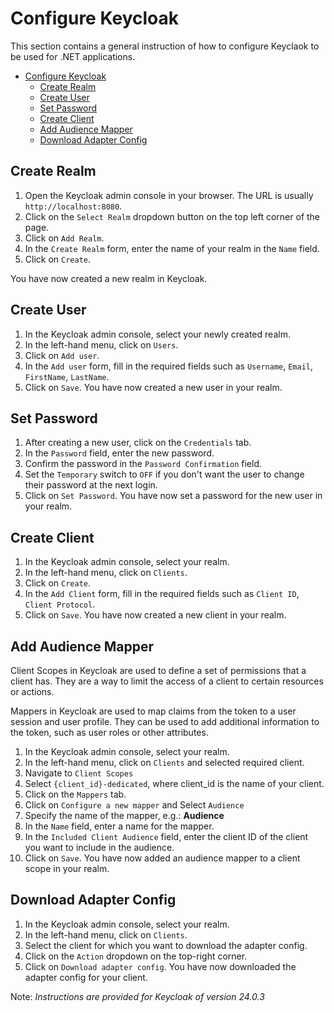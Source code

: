 # Configure Keycloak

This section contains a general instruction of how to configure Keyclaok to be used for .NET applications.

- [Configure Keycloak](#configure-keycloak)
  - [Create Realm](#create-realm)
  - [Create User](#create-user)
  - [Set Password](#set-password)
  - [Create Client](#create-client)
  - [Add Audience Mapper](#add-audience-mapper)
  - [Download Adapter Config](#download-adapter-config)

## Create Realm

1. Open the Keycloak admin console in your browser. The URL is usually `http://localhost:8080`.
2. Click on the `Select Realm` dropdown button on the top left corner of the page.
3. Click on `Add Realm`.
4. In the `Create Realm` form, enter the name of your realm in the `Name` field.
5. Click on `Create`.

You have now created a new realm in Keycloak.

## Create User

1. In the Keycloak admin console, select your newly created realm.
2. In the left-hand menu, click on `Users`.
3. Click on `Add user`.
4. In the `Add user` form, fill in the required fields such as `Username`, `Email`, `FirstName`, `LastName`.
5. Click on `Save`.
You have now created a new user in your realm.

## Set Password

1. After creating a new user, click on the `Credentials` tab.
2. In the `Password` field, enter the new password.
3. Confirm the password in the `Password Confirmation` field.
4. Set the `Temporary` switch to `OFF` if you don't want the user to change their password at the next login.
5. Click on `Set Password`.
You have now set a password for the new user in your realm.

## Create Client

1. In the Keycloak admin console, select your realm.
2. In the left-hand menu, click on `Clients`.
3. Click on `Create`.
4. In the `Add Client` form, fill in the required fields such as `Client ID`, `Client Protocol`.
5. Click on `Save`.
You have now created a new client in your realm.

## Add Audience Mapper

Client Scopes in Keycloak are used to define a set of permissions that a client has. They are a way to limit the access of a client to certain resources or actions.

Mappers in Keycloak are used to map claims from the token to a user session and user profile. They can be used to add additional information to the token, such as user roles or other attributes.

1. In the Keycloak admin console, select your realm.
2. In the left-hand menu, click on `Clients` and selected required client.
3. Navigate to `Client Scopes`
4. Select `{client_id}-dedicated`, where client_id is the name of your client.
5. Click on the `Mappers` tab.
6. Click on `Configure a new mapper` and Select `Audience`
7. Specify the name of the mapper, e.g.: **Audience**
8. In the `Name` field, enter a name for the mapper.
9. In the `Included Client Audience` field, enter the client ID of the client you want to include in the audience.
10. Click on `Save`.
You have now added an audience mapper to a client scope in your realm.

## Download Adapter Config

1. In the Keycloak admin console, select your realm.
2. In the left-hand menu, click on `Clients`.
3. Select the client for which you want to download the adapter config.
4. Click on the `Action` dropdown on the top-right corner.
5. Click on `Download adapter config`.
You have now downloaded the adapter config for your client.

Note: *Instructions are provided for Keycloak of version 24.0.3*
